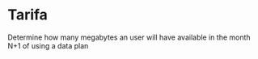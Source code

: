 # Tarifa
Determine how many megabytes an user will have available in the  month N+1 of using a data plan
